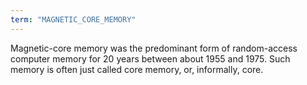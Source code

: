 ```yaml
---
term: "MAGNETIC_CORE_MEMORY"
---
```


Magnetic-core memory was the predominant form of random-access computer memory for 20 years between about 1955 and 1975. Such memory is often just called core memory, or, informally, core.
